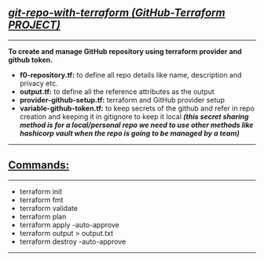## <b><u><i>git-repo-with-terraform (GitHub-Terraform PROJECT)</b></u></i>
***
<b> To create and manage GitHub repository using terraform provider and github token.</b>

- <b>f0-repository.tf:</b> 
  to define all repo details like name, description and privacy etc.
- <b>output.tf:</b> 
  to define all the reference attributes as the output
- <b>provider-github-setup.tf:</b> 
  terraform and GitHub provider setup
- <b>variable-github-token.tf:</b> 
  to keep secrets of the github and refer in repo creation and keeping it in gitignore to keep it local 
  <b><i>(this secret sharing method is for a local/personal repo we need to use other methods like hashicorp vault when the repo is going to be managed by a team)</i></b>
***

## <b><u>Commands:</b></u>
***
- terraform init
- terraform fmt
- terraform validate
- terraform plan
- terraform apply -auto-approve
- terraform output > output.txt
- terraform destroy -auto-approve
***
